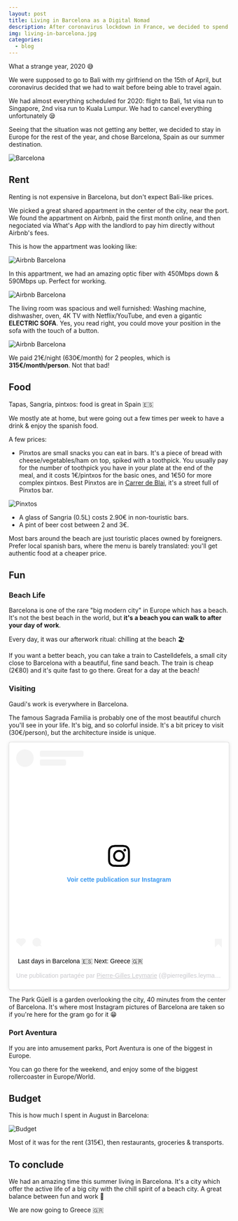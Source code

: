 ```yaml
---
layout: post
title: Living in Barcelona as a Digital Nomad
description: After coronavirus lockdown in France, we decided to spend the summer in Barcelona, Spain
img: living-in-barcelona.jpg
categories:
  - blog
---
```


What a strange year, 2020 😅

We were supposed to go to Bali with my girlfriend on the 15th of April, but coronavirus decided that we had to wait before being able to travel again.

We had almost everything scheduled for 2020: flight to Bali, 1st visa run to Singapore, 2nd visa run to Kuala Lumpur. We had to cancel everything unfortunately 😪

Seeing that the situation was not getting any better, we decided to stay in Europe for the rest of the year, and chose Barcelona, Spain as our summer destination.

![Barcelona](/assets/img/2020-barcelona/cover.jpg)

## Rent

Renting is not expensive in Barcelona, but don't expect Bali-like prices.

We picked a great shared appartment in the center of the city, near the port. We found the appartment on Airbnb, paid the first month online, and then negociated via What's App with the landlord to pay him directly without Airbnb's fees.

This is how the appartment was looking like:

![Airbnb Barcelona](/assets/img/2020-barcelona/airbnb.jpg)

In this appartment, we had an amazing optic fiber with 450Mbps down & 590Mbps up. Perfect for working.

![Airbnb Barcelona](/assets/img/2020-barcelona/airbnb-speed-test.jpg)

The living room was spacious and well furnished: Washing machine, dishwasher, oven, 4K TV with Netflix/YouTube, and even a gigantic **ELECTRIC SOFA**. Yes, you read right, you could move your position in the sofa with the touch of a button.

![Airbnb Barcelona](/assets/img/2020-barcelona/airbnb-2.jpg)

We paid 21€/night (630€/month) for 2 peoples, which is **315€/month/person**. Not that bad!

## Food

Tapas, Sangria, pintxos: food is great in Spain 🇪🇸

We mostly ate at home, but were going out a few times per week to have a drink & enjoy the spanish food.

A few prices:

- Pinxtos are small snacks you can eat in bars. It's a piece of bread with cheese/vegetables/ham on top, spiked with a toothpick. You usually pay for the number of toothpick you have in your plate at the end of the meal, and it costs 1€/pintxos for the basic ones, and 1€50 for more complex pintxos. Best Pinxtos are in [Carrer de Blai](https://www.google.com/maps/place/Carrer+de+Blai,+08004+Barcelona), it's a street full of Pinxtos bar.

![Pinxtos](/assets/img/2020-barcelona/pinxtos.jpg)

- A glass of Sangria (0.5L) costs 2.90€ in non-touristic bars.
- A pint of beer cost between 2 and 3€.

Most bars around the beach are just touristic places owned by foreigners. Prefer local spanish bars, where the menu is barely translated: you'll get authentic food at a cheaper price.

## Fun

### Beach Life

Barcelona is one of the rare "big modern city" in Europe which has a beach. It's not the best beach in the world, but **it's a beach you can walk to after your day of work**.

Every day, it was our afterwork ritual: chilling at the beach 🏖️

If you want a better beach, you can take a train to Castelldefels, a small city close to Barcelona with a beautiful, fine sand beach. The train is cheap (2€80) and it's quite fast to go there. Great for a day at the beach!

### Visiting

Gaudi's work is everywhere in Barcelona.

The famous Sagrada Familia is probably one of the most beautiful church you'll see in your life. It's big, and so colorful inside. It's a bit pricey to visit (30€/person), but the architecture inside is unique.

<blockquote class="instagram-media" data-instgrm-captioned data-instgrm-permalink="https://www.instagram.com/p/CFKeZGiim0v/?utm_source=ig_embed&amp;utm_campaign=loading" data-instgrm-version="12" style=" background:#FFF; border:0; border-radius:3px; box-shadow:0 0 1px 0 rgba(0,0,0,0.5),0 1px 10px 0 rgba(0,0,0,0.15); margin: 1px; max-width:540px; min-width:326px; padding:0; width:99.375%; width:-webkit-calc(100% - 2px); width:calc(100% - 2px);"><div style="padding:16px;"> <a href="https://www.instagram.com/p/CFKeZGiim0v/?utm_source=ig_embed&amp;utm_campaign=loading" style=" background:#FFFFFF; line-height:0; padding:0 0; text-align:center; text-decoration:none; width:100%;" target="_blank"> <div style=" display: flex; flex-direction: row; align-items: center;"> <div style="background-color: #F4F4F4; border-radius: 50%; flex-grow: 0; height: 40px; margin-right: 14px; width: 40px;"></div> <div style="display: flex; flex-direction: column; flex-grow: 1; justify-content: center;"> <div style=" background-color: #F4F4F4; border-radius: 4px; flex-grow: 0; height: 14px; margin-bottom: 6px; width: 100px;"></div> <div style=" background-color: #F4F4F4; border-radius: 4px; flex-grow: 0; height: 14px; width: 60px;"></div></div></div><div style="padding: 19% 0;"></div> <div style="display:block; height:50px; margin:0 auto 12px; width:50px;"><svg width="50px" height="50px" viewBox="0 0 60 60" version="1.1" xmlns="https://www.w3.org/2000/svg" xmlns:xlink="https://www.w3.org/1999/xlink"><g stroke="none" stroke-width="1" fill="none" fill-rule="evenodd"><g transform="translate(-511.000000, -20.000000)" fill="#000000"><g><path d="M556.869,30.41 C554.814,30.41 553.148,32.076 553.148,34.131 C553.148,36.186 554.814,37.852 556.869,37.852 C558.924,37.852 560.59,36.186 560.59,34.131 C560.59,32.076 558.924,30.41 556.869,30.41 M541,60.657 C535.114,60.657 530.342,55.887 530.342,50 C530.342,44.114 535.114,39.342 541,39.342 C546.887,39.342 551.658,44.114 551.658,50 C551.658,55.887 546.887,60.657 541,60.657 M541,33.886 C532.1,33.886 524.886,41.1 524.886,50 C524.886,58.899 532.1,66.113 541,66.113 C549.9,66.113 557.115,58.899 557.115,50 C557.115,41.1 549.9,33.886 541,33.886 M565.378,62.101 C565.244,65.022 564.756,66.606 564.346,67.663 C563.803,69.06 563.154,70.057 562.106,71.106 C561.058,72.155 560.06,72.803 558.662,73.347 C557.607,73.757 556.021,74.244 553.102,74.378 C549.944,74.521 548.997,74.552 541,74.552 C533.003,74.552 532.056,74.521 528.898,74.378 C525.979,74.244 524.393,73.757 523.338,73.347 C521.94,72.803 520.942,72.155 519.894,71.106 C518.846,70.057 518.197,69.06 517.654,67.663 C517.244,66.606 516.755,65.022 516.623,62.101 C516.479,58.943 516.448,57.996 516.448,50 C516.448,42.003 516.479,41.056 516.623,37.899 C516.755,34.978 517.244,33.391 517.654,32.338 C518.197,30.938 518.846,29.942 519.894,28.894 C520.942,27.846 521.94,27.196 523.338,26.654 C524.393,26.244 525.979,25.756 528.898,25.623 C532.057,25.479 533.004,25.448 541,25.448 C548.997,25.448 549.943,25.479 553.102,25.623 C556.021,25.756 557.607,26.244 558.662,26.654 C560.06,27.196 561.058,27.846 562.106,28.894 C563.154,29.942 563.803,30.938 564.346,32.338 C564.756,33.391 565.244,34.978 565.378,37.899 C565.522,41.056 565.552,42.003 565.552,50 C565.552,57.996 565.522,58.943 565.378,62.101 M570.82,37.631 C570.674,34.438 570.167,32.258 569.425,30.349 C568.659,28.377 567.633,26.702 565.965,25.035 C564.297,23.368 562.623,22.342 560.652,21.575 C558.743,20.834 556.562,20.326 553.369,20.18 C550.169,20.033 549.148,20 541,20 C532.853,20 531.831,20.033 528.631,20.18 C525.438,20.326 523.257,20.834 521.349,21.575 C519.376,22.342 517.703,23.368 516.035,25.035 C514.368,26.702 513.342,28.377 512.574,30.349 C511.834,32.258 511.326,34.438 511.181,37.631 C511.035,40.831 511,41.851 511,50 C511,58.147 511.035,59.17 511.181,62.369 C511.326,65.562 511.834,67.743 512.574,69.651 C513.342,71.625 514.368,73.296 516.035,74.965 C517.703,76.634 519.376,77.658 521.349,78.425 C523.257,79.167 525.438,79.673 528.631,79.82 C531.831,79.965 532.853,80.001 541,80.001 C549.148,80.001 550.169,79.965 553.369,79.82 C556.562,79.673 558.743,79.167 560.652,78.425 C562.623,77.658 564.297,76.634 565.965,74.965 C567.633,73.296 568.659,71.625 569.425,69.651 C570.167,67.743 570.674,65.562 570.82,62.369 C570.966,59.17 571,58.147 571,50 C571,41.851 570.966,40.831 570.82,37.631"></path></g></g></g></svg></div><div style="padding-top: 8px;"> <div style=" color:#3897f0; font-family:Arial,sans-serif; font-size:14px; font-style:normal; font-weight:550; line-height:18px;"> Voir cette publication sur Instagram</div></div><div style="padding: 12.5% 0;"></div> <div style="display: flex; flex-direction: row; margin-bottom: 14px; align-items: center;"><div> <div style="background-color: #F4F4F4; border-radius: 50%; height: 12.5px; width: 12.5px; transform: translateX(0px) translateY(7px);"></div> <div style="background-color: #F4F4F4; height: 12.5px; transform: rotate(-45deg) translateX(3px) translateY(1px); width: 12.5px; flex-grow: 0; margin-right: 14px; margin-left: 2px;"></div> <div style="background-color: #F4F4F4; border-radius: 50%; height: 12.5px; width: 12.5px; transform: translateX(9px) translateY(-18px);"></div></div><div style="margin-left: 8px;"> <div style=" background-color: #F4F4F4; border-radius: 50%; flex-grow: 0; height: 20px; width: 20px;"></div> <div style=" width: 0; height: 0; border-top: 2px solid transparent; border-left: 6px solid #f4f4f4; border-bottom: 2px solid transparent; transform: translateX(16px) translateY(-4px) rotate(30deg)"></div></div><div style="margin-left: auto;"> <div style=" width: 0px; border-top: 8px solid #F4F4F4; border-right: 8px solid transparent; transform: translateY(16px);"></div> <div style=" background-color: #F4F4F4; flex-grow: 0; height: 12px; width: 16px; transform: translateY(-4px);"></div> <div style=" width: 0; height: 0; border-top: 8px solid #F4F4F4; border-left: 8px solid transparent; transform: translateY(-4px) translateX(8px);"></div></div></div></a> <p style=" margin:8px 0 0 0; padding:0 4px;"> <a href="https://www.instagram.com/p/CFKeZGiim0v/?utm_source=ig_embed&amp;utm_campaign=loading" style=" color:#000; font-family:Arial,sans-serif; font-size:14px; font-style:normal; font-weight:normal; line-height:17px; text-decoration:none; word-wrap:break-word;" target="_blank">Last days in Barcelona 🇪🇸 Next: Greece 🇬🇷</a></p> <p style=" color:#c9c8cd; font-family:Arial,sans-serif; font-size:14px; line-height:17px; margin-bottom:0; margin-top:8px; overflow:hidden; padding:8px 0 7px; text-align:center; text-overflow:ellipsis; white-space:nowrap;">Une publication partagée par <a href="https://www.instagram.com/pierregilles.leymarie/?utm_source=ig_embed&amp;utm_campaign=loading" style=" color:#c9c8cd; font-family:Arial,sans-serif; font-size:14px; font-style:normal; font-weight:normal; line-height:17px;" target="_blank"> Pierre-Gilles Leymarie</a> (@pierregilles.leymarie) le <time style=" font-family:Arial,sans-serif; font-size:14px; line-height:17px;" datetime="2020-09-15T16:20:25+00:00">15 Sept. 2020 à 9 :20 PDT</time></p></div></blockquote> <script async src="//www.instagram.com/embed.js"></script>

The Park Güell is a garden overlooking the city, 40 minutes from the center of Barcelona. It's where most Instagram pictures of Barcelona are taken so if you're here for the gram go for it 😁

### Port Aventura

If you are into amusement parks, Port Aventura is one of the biggest in Europe.

You can go there for the weekend, and enjoy some of the biggest rollercoaster in Europe/World.

## Budget

This is how much I spent in August in Barcelona:

![Budget](/assets/img/2020-barcelona/budget.jpg)

Most of it was for the rent (315€), then restaurants, groceries & transports.

## To conclude

We had an amazing time this summer living in Barcelona. It's a city which offer the active life of a big city with the chill spirit of a beach city. A great balance between fun and work 🙂

We are now going to Greece 🇬🇷
